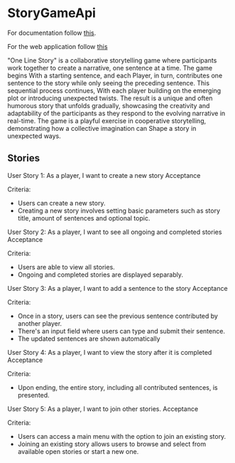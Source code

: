 # StoryGameApi

For documentation follow [this](/docs/documentation.md).

For the web application follow [this](https://github.com/Tnail1994/StoryGame.Web)

"One Line Story" is a collaborative storytelling game where participants work together to create a narrative, one sentence at a time. The game begins With a starting sentence, and each Player, in turn, contributes one sentence to the story while only seeing the preceding sentence. This sequential process continues, With each player building on the emerging plot or introducing unexpected twists. The result is a unique and often humorous story that unfolds gradually, showcasing the creativity and adaptability of the participants as they respond to the evolving narrative in real-time. The game is a playful exercise in cooperative storytelling, demonstrating how a collective imagination can Shape a story in unexpected ways.


## Stories

User Story 1: As a player, I want to create a new story Acceptance

Criteria: 
- Users can create a new story.
- Creating a new story involves setting basic parameters such as story title, amount of sentences and
optional topic.


User Story 2: As a player, I want to see all ongoing and completed stories
Acceptance

Criteria:

- Users are able to view all stories.
- Ongoing and completed stories are displayed separably.

User Story 3: As a player, I want to add a sentence to the story
Acceptance 

Criteria:

- Once in a story, users can see the previous sentence contributed by another player.
- There's an input field where users can type and submit their sentence.
- The updated sentences are shown automatically

User Story 4: As a player, I want to view the story after it is completed Acceptance

Criteria:

- Upon ending, the entire story, including all contributed sentences, is presented.

User Story 5: As a player, I want to join other stories. Acceptance 

Criteria:

- Users can access a main menu with the option to join an existing story.
- Joining an existing story allows users to browse and select from available open stories or start a
new one.
